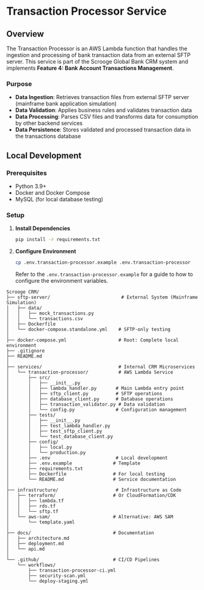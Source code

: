 # Transaction Processor Service

## Overview

The Transaction Processor is an AWS Lambda function that handles the ingestion and processing of bank transaction data from an external SFTP server.
This service is part of the Scrooge Global Bank CRM system and implements **Feature 4: Bank Account Transactions Management**.

### Purpose

- **Data Ingestion**: Retrieves transaction files from external SFTP server (mainframe bank application simulation)
- **Data Validation**: Applies business rules and validates transaction data
- **Data Processing**: Parses CSV files and transforms data for consumption by other backend services
- **Data Persistence**: Stores validated and processed transaction data in the transactions database

## Local Development

### Prerequisites

- Python 3.9+
- Docker and Docker Compose
- MySQL (for local database testing)

### Setup

1. **Install Dependencies**

   ```bash
   pip install -r requirements.txt
   ```

2. **Configure Environment**

   ```bash
   cp .env.transaction-processor.example .env.transaction-processor
   ```

   Refer to the `.env.transaction-processor.example` for a guide to how to configure the environment variables.

```text
Scrooge CRM/
├── sftp-server/                          # External System (Mainframe Simulation)
│   ├── data/
│   │   ├── mock_transactions.py
│   │   └── transactions.csv
│   ├── Dockerfile
│   └── docker-compose.standalone.yml    # SFTP-only testing
│
├── docker-compose.yml                   # Root: Complete local environment
├── .gitignore
├── README.md
│
├── services/                            # Internal CRM Microservices
│   └── transaction-processor/           # AWS Lambda Service
│       ├── src/
│       │   ├── __init__.py
│       │   ├── lambda_handler.py       # Main Lambda entry point
│       │   ├── sftp_client.py          # SFTP operations
│       │   ├── database_client.py      # Database operations
│       │   ├── transaction_validator.py # Data validation
│       │   └── config.py               # Configuration management
│       ├── tests/
│       │   ├── __init__.py
│       │   ├── test_lambda_handler.py
│       │   ├── test_sftp_client.py
│       │   └── test_database_client.py
│       ├── config/
│       │   ├── local.py
│       │   └── production.py
│       ├── .env                        # Local development
│       ├── .env.example               # Template
│       ├── requirements.txt
│       ├── Dockerfile                 # For local testing
│       └── README.md                  # Service documentation
│
├── infrastructure/                     # Infrastructure as Code
│   ├── terraform/                     # Or CloudFormation/CDK
│   │   ├── lambda.tf
│   │   ├── rds.tf
│   │   └── sftp.tf
│   └── aws-sam/                       # Alternative: AWS SAM
│       └── template.yaml
│
├── docs/                              # Documentation
│   ├── architecture.md
│   ├── deployment.md
│   └── api.md
│
└── .github/                           # CI/CD Pipelines
    └── workflows/
        ├── transaction-processor-ci.yml
        ├── security-scan.yml
        └── deploy-staging.yml
```
